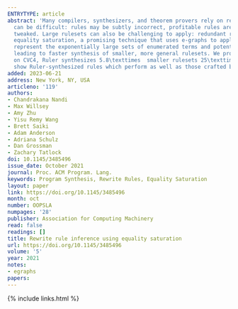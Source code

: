 ```yaml
---
ENTRYTYPE: article
abstract: 'Many compilers, synthesizers, and theorem provers rely on rewrite rules to simplify expressions or prove equivalences. Developing rewrite rules
  can be difficult: rules may be subtly incorrect, profitable rules are easy to miss, and rulesets must be rechecked or extended whenever semantics are
  tweaked. Large rulesets can also be challenging to apply: redundant rules slow down rule-based search and frustrate debugging. This paper explores how
  equality saturation, a promising technique that uses e-graphs to apply rewrite rules, can also be used to infer rewrite rules. E-graphs can compactly
  represent the exponentially large sets of enumerated terms and potential rewrite rules. We show that equality saturation efficiently shrinks both sets,
  leading to faster synthesis of smaller, more general rulesets. We prototyped these strategies in a tool dubbed Ruler. Compared to a similar tool built
  on CVC4, Ruler synthesizes 5.8\texttimes  smaller rulesets 25\texttimes  faster without compromising on proving power. In an end-to-end case study, we
  show Ruler-synthesized rules which perform as well as those crafted by domain experts, and addressed a longstanding issue in a popular open source tool.'
added: 2023-06-21
address: New York, NY, USA
articleno: '119'
authors:
- Chandrakana Nandi
- Max Willsey
- Amy Zhu
- Yisu Remy Wang
- Brett Saiki
- Adam Anderson
- Adriana Schulz
- Dan Grossman
- Zachary Tatlock
doi: 10.1145/3485496
issue_date: October 2021
journal: Proc. ACM Program. Lang.
keywords: Program Synthesis, Rewrite Rules, Equality Saturation
layout: paper
link: https://doi.org/10.1145/3485496
month: oct
number: OOPSLA
numpages: '28'
publisher: Association for Computing Machinery
read: false
readings: []
title: Rewrite rule inference using equality saturation
url: https://doi.org/10.1145/3485496
volume: '5'
year: 2021
notes:
- egraphs
papers:
---
```

{% include links.html %}
